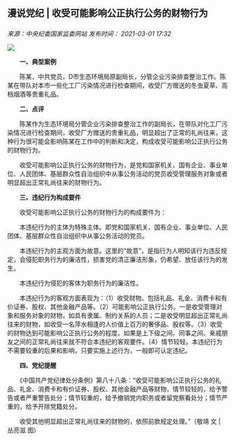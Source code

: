 ## 漫说党纪 | 收受可能影响公正执行公务的财物行为

### 

_来源：中央纪委国家监委网站_ _发布时间： 2021-03-01 17:32_

![](https://www.ccdi.gov.cn/hdjln/ywtt/202103/W020210531594664332631.jpg)

　　**一、典型案例**

　　陈某，中共党员，D市生态环境局原副局长，分管企业污染排查整治工作。陈某在带队对本市一些化工厂污染情况进行检查期间，收受厂方赠送的冬虫夏草、高档烟酒等贵重礼品。

　　**二、点评**

　　陈某作为生态环境局分管企业污染排查整治工作的副局长，在带队对化工厂污染情况进行检查期间，收受厂方赠送的贵重礼品，明显超出了正常的礼尚往来，这种行为很可能会影响陈某在工作中的判断和决定，构成收受可能影响公正执行公务的财物行为。

　　收受可能影响公正执行公务的财物行为，是党和国家机关、国有企业、事业单位、人民团体、基层群众性自治组织中从事公务活动的党员收受管理服务对象或者明显超出正常礼尚往来的财物行为。

　　**三、违纪行为构成要件**

　　收受可能影响公正执行公务的财物行为的构成要件为：

　　本违纪行为的主体为特殊主体。即党和国家机关、国有企业、事业单位、人民团体、基层群众性自治组织中从事公务活动的党员。

　　本违纪行为的主观方面为故意。这里的“故意”，是指行为人明知该行为违反规定，会侵犯职务行为的廉洁性，损害党的清正廉洁形象，仍希望、放任该行为的发生。

　　本违纪行为侵犯的客体为职务行为的廉洁性。

　　本违纪行为的客观方面表现为：（1）收受财物。包括礼品、礼金、消费卡和有价证券、股权、其他金融产品等。（2）可能影响公正执行公务。一是收受管理对象和服务对象的财物，如具有隶属、制约关系的人员；二是收受明显超出正常礼尚往来的财物，如收受一名萍水相逢的人价值上百万的奢侈品、股权等。（3）收受的财物达到可能影响公正执行公务的程度。如果是上下级之间、同事之间、亲戚朋友之间的正常礼尚往来就不符合本违纪的客观要件。（4）情节较轻。本违纪行为不需要较重的后果和影响，只要实施上述行为，一般即可认定违纪。

　　**四、党纪提醒**

　　《中国共产党纪律处分条例》第八十八条：“收受可能影响公正执行公务的礼品、礼金、消费卡和有价证券、股权、其他金融产品等财物，情节较轻的，给予警告或者严重警告处分；情节较重的，给予撤销党内职务或者留党察看处分；情节严重的，给予开除党籍处分。

　　收受其他明显超出正常礼尚往来的财物的，依照前款规定处理。”（敬靖 文 | 丛亮滋 图）